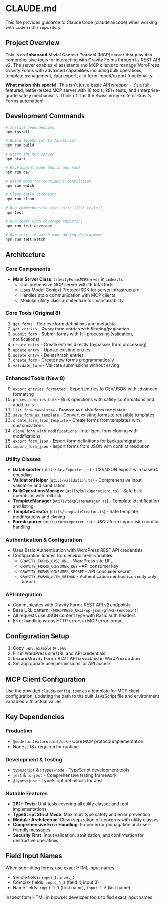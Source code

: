 # CLAUDE.md

This file provides guidance to Claude Code (claude.ai/code) when working with code in this repository.

## Project Overview

This is an **Enhanced** Model Context Protocol (MCP) server that provides comprehensive tools for interacting with Gravity Forms through its REST API v2. The server enables AI assistants and MCP clients to manage WordPress Gravity Forms with advanced capabilities including bulk operations, template management, data export, and form import/export functionality.

**What makes this special:** This isn't just a basic API wrapper - it's a full-featured, battle-tested MCP server with 16 tools, 281+ tests, and enterprise-grade safety mechanisms. Think of it as the Swiss Army knife of Gravity Forms automation!

## Development Commands

```bash
# Install dependencies
npm install

# Build TypeScript to JavaScript
npm run build

# Start the MCP server
npm start

# Development mode (build and run)
npm run dev

# Watch mode for continuous compilation
npm run watch

# Clean build directory
npm run clean

# Run comprehensive test suite (281+ tests!)
npm test

# Run tests with coverage reporting
npm run test:coverage

# Run tests in watch mode during development
npm run test:watch
```

## Architecture

### Core Components

- **Main Server Class**: `GravityFormsMCPServer` in `index.ts`
  - Comprehensive MCP server with 16 total tools
  - Uses Model Context Protocol SDK for server infrastructure
  - Handles stdio communication with MCP clients
  - Modular utility class architecture for maintainability

### Core Tools (Original 8)

1. `get_forms` - Retrieve form definitions and metadata
2. `get_entries` - Query form entries with filtering/pagination  
3. `submit_form` - Submit forms with full processing (validation, notifications)
4. `create_entry` - Create entries directly (bypasses form processing)
5. `update_entry` - Update existing entries
6. `delete_entry` - Delete/trash entries
7. `create_form` - Create new forms programmatically
8. `validate_form` - Validate submissions without saving

### Enhanced Tools (New 8)

9. `export_entries_formatted` - Export entries to CSV/JSON with advanced formatting
10. `process_entries_bulk` - Bulk operations with safety confirmations and audit trails
11. `list_form_templates` - Browse available form templates
12. `save_form_as_template` - Convert existing forms to reusable templates
13. `create_form_from_template` - Create forms from templates with customizations
14. `clone_form_with_modifications` - Intelligent form cloning with modifications
15. `export_form_json` - Export form definitions for backup/migration
16. `import_form_json` - Import forms from JSON with conflict resolution

### Utility Classes

- **DataExporter** (`utils/dataExporter.ts`) - CSV/JSON export with base64 encoding
- **ValidationHelper** (`utils/validation.ts`) - Comprehensive input validation and sanitization
- **BulkOperationsManager** (`utils/bulkOperations.ts`) - Safe bulk operations with rollback
- **TemplateManager** (`utils/templateManager.ts`) - Template identification and listing
- **TemplateCreator** (`utils/templateCreator.ts`) - Safe template modifications and cloning
- **FormImporter** (`utils/formImporter.ts`) - JSON form import with conflict handling

### Authentication & Configuration

- Uses Basic Authentication with WordPress REST API credentials
- Configuration loaded from environment variables:
  - `GRAVITY_FORMS_BASE_URL` - WordPress site URL
  - `GRAVITY_FORMS_CONSUMER_KEY` - API consumer key
  - `GRAVITY_FORMS_CONSUMER_SECRET` - API consumer secret
  - `GRAVITY_FORMS_AUTH_METHOD` - Authentication method (currently only 'basic')

### API Integration

- Communicates with Gravity Forms REST API v2 endpoints
- Base URL pattern: `{WORDPRESS_URL}/wp-json/gf/v2/{endpoint}`
- All requests use JSON content type with Basic Auth headers
- Error handling wraps HTTP errors in MCP error format

## Configuration Setup

1. Copy `.env.example` to `.env`
2. Fill in WordPress site URL and API credentials
3. Ensure Gravity Forms REST API is enabled in WordPress admin
4. Set appropriate user permissions for API access

## MCP Client Configuration

Use the provided `claude-config.json` as a template for MCP client configuration, updating the path to the built JavaScript file and environment variables with actual values.

## Key Dependencies

### Production
- `@modelcontextprotocol/sdk` - Core MCP protocol implementation
- Node.js 18+ required for runtime

### Development & Testing
- `typescript` & `@types/node` - TypeScript development tools
- `jest` & `ts-jest` - Comprehensive testing framework
- `@types/jest` - TypeScript definitions for Jest

### Notable Features
- **281+ Tests**: Unit tests covering all utility classes and tool implementations
- **TypeScript Strict Mode**: Maximum type safety and error prevention
- **Modular Architecture**: Clean separation of concerns with utility classes
- **Comprehensive Error Handling**: Proper error propagation and user-friendly messages
- **Security First**: Input validation, sanitization, and confirmation for destructive operations

## Field Input Names

When submitting forms, use exact HTML input names:
- Simple fields: `input_1`, `input_2`
- Complex fields: `input_4_3` (field 4, input 3)
- Name fields: `input_1_3` (first name), `input_1_6` (last name)

Inspect form HTML in browser developer tools to find exact input names.